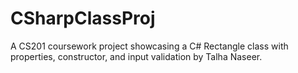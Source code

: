 # CSharpClassProj
A CS201 coursework project showcasing a C# Rectangle class with properties, constructor, and input validation by Talha Naseer.
